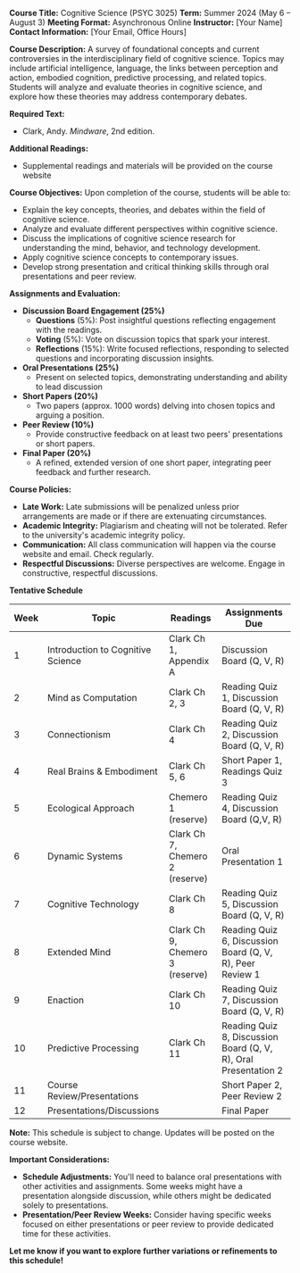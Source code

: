 **Course Title:** Cognitive Science (PSYC 3025)
**Term:** Summer 2024 (May 6 – August 3)
**Meeting Format:** Asynchronous Online 
**Instructor:** [Your Name]
**Contact Information:** [Your Email, Office Hours]

**Course Description:**
A survey of foundational concepts and current controversies in the interdisciplinary field of cognitive science. Topics may include artificial intelligence, language, the links between perception and action, embodied cognition, predictive processing, and related topics. Students will analyze and evaluate theories in cognitive science, and explore how these theories may address contemporary debates.

**Required Text:**
* Clark, Andy. *Mindware*, 2nd edition.

**Additional Readings:**
* Supplemental readings and materials will be provided on the course website

**Course Objectives:**
Upon completion of the course, students will be able to:

* Explain the key concepts, theories, and debates within the field of cognitive science.
* Analyze and evaluate different perspectives within cognitive science.
* Discuss the implications of cognitive science research for understanding the mind, behavior, and technology development.
* Apply cognitive science concepts to contemporary issues.
* Develop strong presentation and critical thinking skills through oral presentations and peer review.

**Assignments and Evaluation:**

* **Discussion Board Engagement (25%)**
    * **Questions** (5%): Post insightful questions reflecting engagement with the readings.
    * **Voting** (5%):  Vote on discussion topics that spark your interest.
    * **Reflections** (15%): Write focused reflections, responding to selected questions and incorporating discussion insights.
* **Oral Presentations (25%)**  
    *  Present on selected  topics, demonstrating understanding and ability to lead discussion
* **Short Papers (20%)**  
    *  Two papers (approx. 1000 words) delving into chosen topics and arguing a position. 
* **Peer Review (10%)** 
    * Provide constructive feedback on at least two peers' presentations or short papers.
* **Final Paper (20%)**  
    * A refined, extended version of one short paper, integrating peer feedback and further research.

**Course Policies:**

* **Late Work:** Late submissions will be penalized unless prior arrangements are made or if there are extenuating circumstances. 
* **Academic Integrity:** Plagiarism and cheating will not be tolerated. Refer to the university's academic integrity policy.
* **Communication:** All class communication will happen via the course website and email. Check regularly.
* **Respectful Discussions:**  Diverse perspectives are welcome.  Engage in constructive, respectful discussions.

**Tentative Schedule**

| Week | Topic                              | Readings                                              | Assignments Due                              |
|------|------------------------------------|-------------------------------------------------------|----------------------------------------------|
| 1    | Introduction to Cognitive Science  | Clark Ch 1, Appendix A                                | Discussion Board (Q, V, R)                   |
| 2    | Mind as Computation                | Clark Ch 2, 3                                         | Reading Quiz 1, Discussion Board (Q, V, R)   |
| 3    | Connectionism                      | Clark Ch 4                                            | Reading Quiz 2, Discussion Board (Q, V, R)   |
| 4    | Real Brains & Embodiment          | Clark Ch 5, 6                                         | Short Paper 1, Readings Quiz 3               |
| 5    | Ecological Approach                | Chemero 1 (reserve)                                   | Reading Quiz 4, Discussion Board (Q,V, R)    |
| 6    | Dynamic Systems                    | Clark Ch 7, Chemero 2 (reserve)                       | Oral Presentation 1                              |
| 7    | Cognitive Technology               | Clark Ch 8                                            | Reading Quiz 5, Discussion Board (Q, V, R)   |
| 8    | Extended Mind                      | Clark Ch 9, Chemero 3 (reserve)                       | Reading Quiz 6, Discussion Board (Q, V, R), Peer Review 1  |
| 9    | Enaction                           | Clark Ch 10                                           | Reading Quiz 7, Discussion Board (Q, V, R)   |
| 10   | Predictive Processing              | Clark Ch 11                                           | Reading Quiz 8, Discussion Board (Q, V, R), Oral Presentation 2   |
| 11   | Course Review/Presentations         |                                                       | Short Paper 2, Peer Review 2                                |
| 12   | Presentations/Discussions           |                                                       | Final Paper                                   |

**Note:**  This schedule is subject to change. Updates will be posted on the course website. 

**Important Considerations:**

* **Schedule Adjustments:** You'll need to balance oral presentations with other activities and assignments. Some weeks might have a presentation alongside discussion, while others might be dedicated solely to presentations.
*  **Presentation/Peer Review Weeks:** Consider having specific weeks focused on either presentations or peer review to provide dedicated time for these activities.

**Let me know if you want to explore further variations or refinements to this schedule!** 

